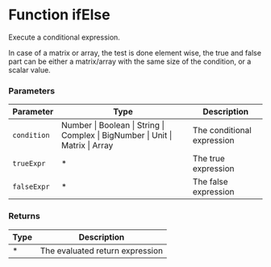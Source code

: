 # Function ifElse

Execute a conditional expression.

In case of a matrix or array, the test is done element wise, the true and false part can be either a matrix/array with the same size of the condition, or a scalar value.


### Parameters

Parameter | Type | Description
--------- | ---- | -----------
`condition` | Number &#124; Boolean &#124; String &#124; Complex &#124; BigNumber &#124; Unit &#124; Matrix &#124; Array |  The conditional expression
`trueExpr` | * | The true expression
`falseExpr` | * | The false expression

### Returns

Type | Description
---- | -----------
* | The evaluated return expression




<!-- Note: This file is automatically generated from source code comments. Changes made in this file will be overridden. -->
